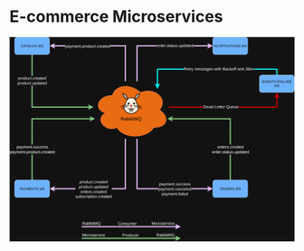 # E-commerce Microservices

![Microservices Flow](.github/assets/e-commerce-microservices.drawio.svg)

